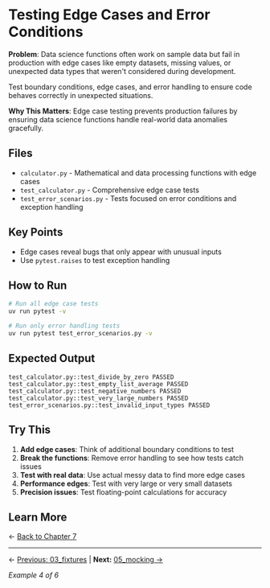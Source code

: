 # Testing Edge Cases and Error Conditions

**Problem**: Data science functions often work on sample data but fail in production with edge cases like empty datasets, missing values, or unexpected data types that weren't considered during development.

Test boundary conditions, edge cases, and error handling to ensure code behaves correctly in unexpected situations.

**Why This Matters**: Edge case testing prevents production failures by ensuring data science functions handle real-world data anomalies gracefully.

## Files

- `calculator.py` - Mathematical and data processing functions with edge cases
- `test_calculator.py` - Comprehensive edge case tests
- `test_error_scenarios.py` - Tests focused on error conditions and exception handling

## Key Points

- Edge cases reveal bugs that only appear with unusual inputs
- Use `pytest.raises` to test exception handling

## How to Run

```bash
# Run all edge case tests
uv run pytest -v

# Run only error handling tests
uv run pytest test_error_scenarios.py -v
```

## Expected Output

```
test_calculator.py::test_divide_by_zero PASSED
test_calculator.py::test_empty_list_average PASSED
test_calculator.py::test_negative_numbers PASSED
test_calculator.py::test_very_large_numbers PASSED
test_error_scenarios.py::test_invalid_input_types PASSED
```

## Try This

1. **Add edge cases**: Think of additional boundary conditions to test
2. **Break the functions**: Remove error handling to see how tests catch issues
3. **Test with real data**: Use actual messy data to find more edge cases
4. **Performance edges**: Test with very large or very small datasets
5. **Precision issues**: Test floating-point calculations for accuracy

## Learn More

← [Back to Chapter 7](../README.md)

---

← [Previous: 03_fixtures](../03_fixtures/README.md) | **Next:** [05_mocking →](../05_mocking/README.md)

*Example 4 of 6*